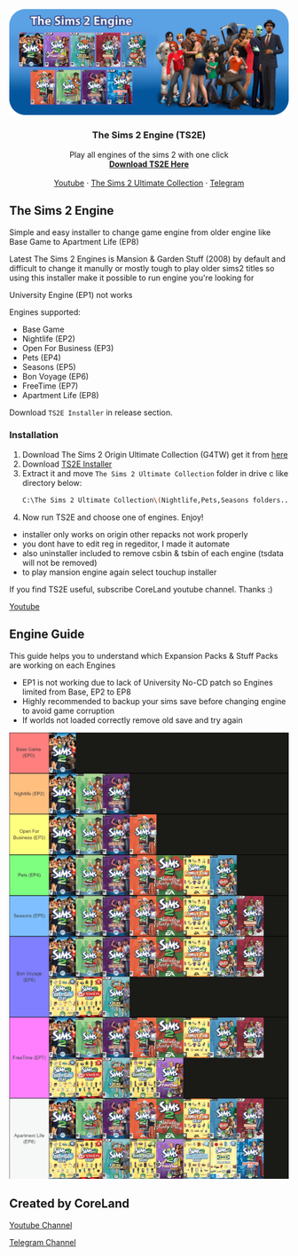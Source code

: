 <!-- PROJECT BANNER -->
<div align="center">
  <a href="https://github.com/erfan2255/TS2E">
    <img src="images/banner.png" alt="BANNER">
  </a>

  <h3 align="center">The Sims 2 Engine (TS2E)</h3>
  <p align="center">
    Play all engines of the sims 2 with one click
    <br/>
    <a href="https://github.com/erfan2255/TS2E/releases"><strong>Download TS2E Here</strong></a>
    <br />
    <br />
    <a href="https://youtube.com/@coreland2">Youtube</a>
    ·
    <a href="https://55woodlandrive.tumblr.com/post/643865013442969600/this-is-a-re-upload-of-g4tws-the-sims-2-origin">The Sims 2 Ultimate Collection</a>
    ·
    <a href="https://t.me/coreland">Telegram</a>
  </p>
</div>

<!-- THE SIMS 2 ENGINE -->
## The Sims 2 Engine

Simple and easy installer to change game engine from older engine like Base Game to Apartment Life (EP8)

Latest The Sims 2 Engines is Mansion & Garden Stuff (2008) by default and difficult to change it manully or mostly tough to play older sims2 titles so using this installer make it possible to run engine you're looking for

University Engine (EP1) not works

Engines supported:
* Base Game
* Nightlife (EP2)
* Open For Business (EP3)
* Pets (EP4)
* Seasons (EP5)
* Bon Voyage (EP6)
* FreeTime (EP7)
* Apartment Life (EP8)

Download `TS2E Installer` in release section.

<!-- INSTALLATION -->
### Installation

1. Download The Sims 2 Origin Ultimate Collection (G4TW) get it from [here](https://55woodlandrive.tumblr.com/post/643865013442969600/this-is-a-re-upload-of-g4tws-the-sims-2-origin)
2. Download [TS2E Installer](https://55woodlandrive.tumblr.com/post/643865013442969600/this-is-a-re-upload-of-g4tws-the-sims-2-origin) 
3. Extract it and move `The Sims 2 Ultimate Collection` folder in drive c like directory below: 
   ```sh
   C:\The Sims 2 Ultimate Collection\(Nightlife,Pets,Seasons folders...) 
   ```
4. Now run TS2E and choose one of engines. Enjoy!
* installer only works on origin other repacks not work properly
* you dont have to edit reg in regeditor, I made it automate
* also uninstaller included to remove csbin & tsbin of each engine (tsdata will not be removed)
* to play mansion engine again select touchup installer

If you find TS2E useful, subscribe CoreLand youtube channel. Thanks :)

[Youtube](https://youtube.com/@coreland2)

<!-- ENGINE GUIDE -->
## Engine Guide

This guide helps you to understand which Expansion Packs & Stuff Packs are working on each Engines
* EP1 is not working due to lack of University No-CD patch so Engines limited from Base, EP2 to EP8
* Highly recommended to backup your sims save before changing engine to avoid game corruption
* If worlds not loaded correctly remove old save and try again
<div align="center">
  <a href="https://github.com/erfan2255/TS2E">
    <img src="images/engineguide.png" alt="enguide">
  </a>
  </div>
  



<!-- CORELAND LINKS -->
## Created by CoreLand

[Youtube Channel](https://youtube.com/@coreland2)

[Telegram Channel](https://t.me/coreland)
